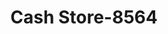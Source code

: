 ---
f_zip-code: 75062
f_state-code: TX
title: Cash Store-8564
f_phone: 888-950-2274
f_city-only: Irving
f_address: 4101 W Airport Fwy Irving
f_location-unique-id: '8564'
slug: cash-store-8564
updated-on: '2024-05-30T13:46:58.046Z'
created-on: '2024-05-30T13:36:59.803Z'
published-on: '2024-05-30T13:54:32.469Z'
f_city-state: cms/city/irving-tx.md
f_company: cms/company/cash-store.md
f_state: cms/state/texas.md
layout: '[payday-loan].html'
tags: payday-loan
---